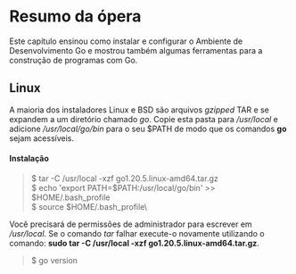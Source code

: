 # Resumo da ópera
Este capítulo ensinou como instalar e configurar o Ambiente de Desenvolvimento Go e mostrou também algumas ferramentas para a construção de programas com Go.

## Linux
A maioria dos instaladores Linux e BSD são arquivos *gzipped* TAR e se expandem a um diretório chamado *go*. Copie esta pasta para */usr/local* e adicione */usr/local/go/bin* para o seu $PATH de modo que os comandos **go** sejam acessíveis.

#### Instalação
> $ tar -C /usr/local -xzf go1.20.5.linux-amd64.tar.gz\
> $ echo 'export PATH=$PATH:/usr/local/go/bin' >> $HOME/.bash_profile\
> $ source $HOME/.bash_profile\

Você precisará de permissôes de administrador para escrever em */usr/local*. Se o comando *tar* falhar execute-o novamente utilizando o comando: **sudo tar -C /usr/local -xzf go1.20.5.linux-amd64.tar.gz**.
> $ go version

